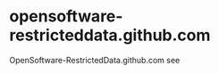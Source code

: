 opensoftware-restricteddata.github.com
======================================

OpenSoftware-RestrictedData.github.com  see